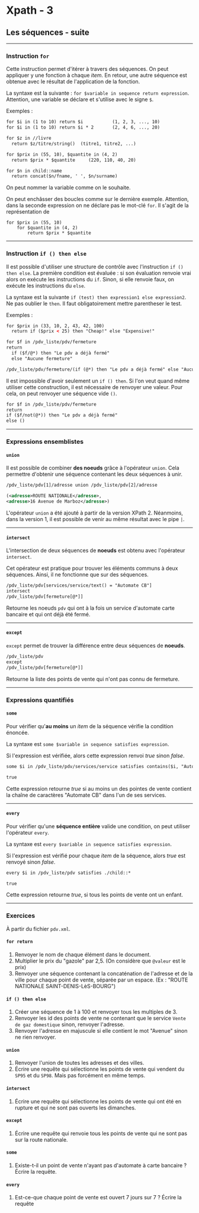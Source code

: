 # Xpath - 3

## Les séquences - suite

---
### Instruction `for`

Cette instruction permet d'itérer à travers des séquences. On peut appliquer y une fonction à chaque *item*. En retour, une autre séquence est obtenue avec le résultat de l'application de la fonction.

La syntaxe est la suivante : `for $variable in sequence return expression`.
Attention, une variable se déclare et s'utilise avec le signe `$`.

Exemples :

```xml
for $i in (1 to 10) return $i           (1, 2, 3, ..., 10)
for $i in (1 to 10) return $i * 2       (2, 4, 6, ..., 20)

for $z in //livre
  return $z/titre/string()  (titre1, titre2, ...)

for $prix in (55, 10), $quantite in (4, 2)
  return $prix * $quantite     (220, 110, 40, 20)

for $n in child::name
  return concat($n/fname, ' ', $n/surname)
```

On peut nommer la variable comme on le souhaite.

On peut enchâsser des boucles comme sur le dernière exemple. Attention, dans la seconde expression on ne déclare pas le mot-clé `for`. Il s'agit de la représentation de

```
for $prix in (55, 10)
    for $quantite in (4, 2)
        return $prix * $quantite
```
---
### Instruction `if () then else`

Il est possible d'utiliser une structure de contrôle avec l'instruction `if () then else`. La première condition est évaluée : si son évaluation renvoie vrai alors on exécute les instructions du `if`. Sinon, si elle renvoie faux, on exécute les instructions du `else`.

La syntaxe est la suivante `if (test) then expression1 else expression2`. Ne pas oublier le `then`. Il faut obligatoirement mettre parentheser le test.

Exemples :

```xml
for $prix in (33, 10, 2, 43, 42, 100)
  return if ($prix < 25) then "Cheap!" else "Expensive!"

for $f in /pdv_liste/pdv/fermeture
return
  if ($f/@*) then "Le pdv a déjà fermé"
  else "Aucune fermeture"

/pdv_liste/pdv/fermeture/(if (@*) then "Le pdv a déjà fermé" else "Aucune fermeture")
```

Il est impossible d'avoir seulement un `if () then`. Si l'on veut quand même utiliser cette construction, il est nécessaire de renvoyer une valeur. Pour cela, on peut renvoyer une séquence vide `()`.

```xml
for $f in /pdv_liste/pdv/fermeture
return
if ($f/not(@*)) then "Le pdv a déjà fermé"
else ()
```
---
### Expressions ensemblistes

#### `union`

Il est possible de combiner **des noeuds** grâce à l'opérateur `union`. Cela permettre d'obtenir une séquence contenant les deux séquences à unir.

```xml
/pdv_liste/pdv[1]/adresse union /pdv_liste/pdv[2]/adresse

(<adresse>ROUTE NATIONALE</adresse>,
<adresse>16 Avenue de Marboz</adresse>)
```

L'opérateur `union` a été ajouté à partir de la version XPath 2. Néanmoins, dans la version 1, il est possible de venir au même résultat avec le pipe `|`.

---
#### `intersect`

L'intersection de deux séquences de **noeuds** est obtenu avec l'opérateur `intersect`.

Cet opérateur est pratique pour trouver les éléments communs à deux séquences. Ainsi, il ne fonctionne que sur des séquences.

```xml
/pdv_liste/pdv[services/service/text() = "Automate CB"]
intersect
/pdv_liste/pdv[fermeture[@*]]
```

Retourne les noeuds `pdv` qui ont à la fois un service d'automate carte bancaire et qui ont déjà été fermé.

---
#### `except`

`except` permet de trouver la différence entre deux séquences de **noeuds**.

```xml
/pdv_liste/pdv
except
/pdv_liste/pdv[fermeture[@*]]
```
Retourne la liste des points de vente qui n'ont pas connu de fermeture.

---
### Expressions quantifiés

#### `some`

Pour vérifier qu'**au moins** un *item* de la séquence vérifie la condition énoncée.

La syntaxe est `some $variable in sequence satisfies expression`.

Si l'expression est vérifiée, alors cette expression renvoi *true* sinon *false*.

```xml
some $i in /pdv_liste/pdv/services/service satisfies contains($i, "Automate CB")

true
```

Cette expression retourne *true* si au moins un des pointes de vente contient la chaîne de caractères "Automate CB" dans l'un de ses services.

---
#### `every`

Pour vérifier qu'une **séquence entière** valide une condition, on peut utiliser l'opérateur `every`.

La syntaxe est `every $variable in sequence satisfies expression`.

Si l'expression est vérifié pour chaque *item* de la séquence, alors *true* est renvoyé sinon *false*.

```xml
every $i in /pdv_liste/pdv satisfies ./child::*

true
```

Cette expression retourne *true*, si tous les points de vente ont un enfant.

---
### Exercices

À partir du fichier `pdv.xml`.

#### `for return`

1. Renvoyer le nom de chaque élément dans le document.
2. Multiplier le prix du "gazole" par 2,5. (On considère que `@valeur` est le prix)
3. Renvoyer une séquence contenant la concaténation de l'adresse et de la ville pour chaque point de vente, séparée par un espace. (Ex : "ROUTE NATIONALE SAINT-DENIS-LèS-BOURG")

#### `if () then else`

1. Créer une séquence de 1 à 100 et renvoyer tous les multiples de 3.
2. Renvoyer les id des points de vente ne contenant que le service `Vente de gaz domestique` sinon, renvoyer l'adresse.
3. Renvoyer l'adresse en majuscule si elle contient le mot "Avenue" sinon ne rien renvoyer.

#### `union`

1. Renvoyer l'union de toutes les adresses et des villes.
2. Écrire une requête qui sélectionne les points de vente qui vendent du `SP95` et du `SP98`. Mais pas forcément en même temps.

#### `intersect`

1. Écrire une requête qui sélectionne les points de vente qui ont été en rupture et qui ne sont pas ouverts les dimanches.

#### `except`

1. Écrire une requête qui renvoie tous les points de vente qui ne sont pas sur la route nationale.

#### `some`

1. Existe-t-il un point de vente n'ayant pas d'automate à carte bancaire ? Écrire la requête.

#### `every`

1. Est-ce-que chaque point de vente est ouvert 7 jours sur 7 ? Écrire la requête

